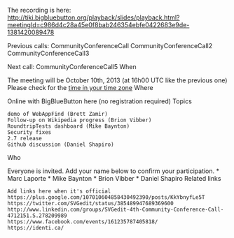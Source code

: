 The recording is here: http://tiki.bigbluebutton.org/playback/slides/playback.html?meetingId=c986d4c28a45e0f8bab246354ebfe0422683e9de-1381420089478

Previous calls: CommunityConferenceCall CommunityConferenceCall2 CommunityConferenceCall3

Next call: CommunityConferenceCall5
When

The meeting will be October 10th, 2013 (at 16h00 UTC like the previous one) Please check for the [time in your time zone](http://www.timeanddate.com/worldclock/fixedtime.html?iso=20131010T1600)
Where

Online with BigBlueButton here (no registration required)
Topics

    demo of WebAppFind (Brett Zamir)
    Follow-up on Wikipedia progress (Brion Vibber)
    RoundtripTests dashboard (Mike Baynton)
    Security fixes
    2.7 release
    Github discussion (Daniel Shapiro)

Who

Everyone is invited. Add your name below to confirm your participation. * Marc Laporte * Mike Baynton * Brion Vibber * Daniel Shapiro
Related links

    Add links here when it's official
    https://plus.google.com/107010604858430492390/posts/KkYbnyfLe5T
    https://twitter.com/SVGedit/status/385489947689369600
    http://www.linkedin.com/groups/SVGedit-4th-Community-Conference-Call-4712151.S.278209989
    https://www.facebook.com/events/161235787405818/
    https://identi.ca/
